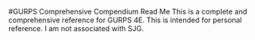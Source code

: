 #GURPS Comprehensive Compendium Read Me
This is a complete and comprehensive reference for GURPS 4E. This is intended for personal reference. I am not associated with SJG.

